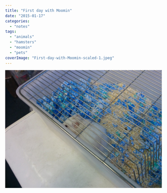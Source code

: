 ```yaml
---
title: "First day with Moomin"
date: "2015-01-17"
categories: 
  - "notes"
tags: 
  - "animals"
  - "hamsters"
  - "moomin"
  - "pets"
coverImage: "First-day-with-Moomin-scaled-1.jpeg"
---
```


[![](images/First-day-with-Moomin-scaled-1.jpeg)](https://davidpeach.co.uk/wp-content/uploads/2023/03/First-day-with-Moomin-scaled-1.jpeg)

